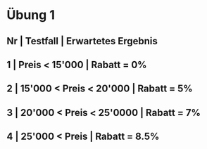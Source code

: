 # Übung 1
Nr | Testfall | Erwartetes Ergebnis
-------------------
1 | Preis < 15'000 | Rabatt = 0%
-------------------
2 | 15'000 < Preis < 20'000 | Rabatt = 5%
-------------------
3 | 20'000 < Preis < 25'0000 | Rabatt = 7%
-------------------
4 | 25'000 < Preis | Rabatt = 8.5%
-------------------

